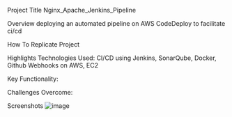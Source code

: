 
Project Title
Nginx_Apache_Jenkins_Pipeline

Overview
deploying an automated pipeline on AWS CodeDeploy to facilitate ci/cd

How To Replicate Project


Highlights
Technologies Used:
CI/CD using Jenkins, SonarQube, Docker, Github Webhooks on AWS, EC2

Key Functionality:


Challenges Overcome:


Screenshots
![image](https://github.com/user-attachments/assets/583a70b3-fe7a-4def-b794-a11a2624668c)
